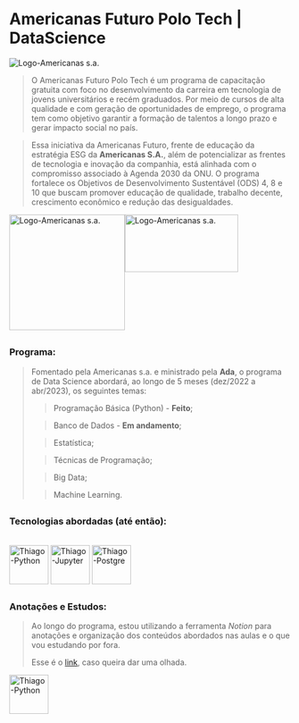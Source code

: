 # Americanas Futuro Polo Tech | DataScience

<img align="center" alt="Logo-Americanas s.a." src="https://polotech.americanas.io/share-poster.png">

> O Americanas Futuro Polo Tech é um programa de capacitação gratuita com foco no desenvolvimento da carreira em tecnologia de jovens universitários e recém graduados. Por meio de cursos de alta qualidade e com geração de oportunidades de emprego, o programa tem como objetivo garantir a formação de talentos a longo prazo e gerar impacto social no país.

> Essa iniciativa da Americanas Futuro, frente de educação da estratégia ESG da **Americanas S.A.**, além de potencializar as frentes de tecnologia e inovação da companhia, está alinhada com o compromisso associado à Agenda 2030 da ONU. O programa fortalece os Objetivos de Desenvolvimento Sustentável (ODS) 4, 8 e 10 que buscam promover educação de qualidade, trabalho decente, crescimento econômico e redução das desigualdades.

<div style="display: flex"><br>
  <img align="center" alt="Logo-Americanas s.a." width=207 src="https://programadoresbrasil.com.br/wp-content/uploads/2022/02/americanas-sa.png">
  <img align="center" alt="Logo-Americanas s.a." width=203 height=103 src="https://yt3.ggpht.com/szC0cpXS4cgBApOTeOUe-0TmrHkeaUr_XQzKyPcmlzy2mYd9_jxk817iwC8iIwgttSmNwkAu8gQ=s900-c-k-c0x00ffffff-no-rj">
</div>

##
### Programa:
> Fomentado pela Americanas s.a. e ministrado pela **Ada**, o programa de Data Science abordará, ao longo de 5 meses (dez/2022 a abr/2023), os seguintes temas:
>> Programação Básica (Python) - **Feito**;
>
>> Banco de Dados - **Em andamento**;
>
>> Estatística;
>
>> Técnicas de Programação;
>
>> Big Data;
>
>> Machine Learning.

##
### Tecnologias abordadas (até então):
<div style="display: inline_block"><br>
  <img align="center" alt="Thiago-Python" height="70" width="70" src="https://cdn.jsdelivr.net/gh/devicons/devicon/icons/python/python-original.svg">
  <img align="center" alt="Thiago-Jupyter" height="70" width="70" src="https://cdn.jsdelivr.net/gh/devicons/devicon/icons/jupyter/jupyter-original-wordmark.svg">
  <img align="center" alt="Thiago-Postgre" height="70" width="70" src="https://cdn.jsdelivr.net/gh/devicons/devicon/icons/postgresql/postgresql-original.svg">
</div>

##
### Anotações e Estudos:
> Ao longo do programa, estou utilizando a ferramenta *Notion* para anotações e organização dos conteúdos abordados nas aulas e o que vou estudando por fora.
>
> Esse é o <a href="https://thiagobrito.notion.site/Americanas-Futuro-Polo-Tech-5ca0bcabcbd54cac84d5ae7a0c82fc29" target="_blank">link</a>, caso queira dar uma olhada.
<img align="center" alt="Thiago-Python" height="70" width="70" src="https://upload.wikimedia.org/wikipedia/commons/4/45/Notion_app_logo.png">
